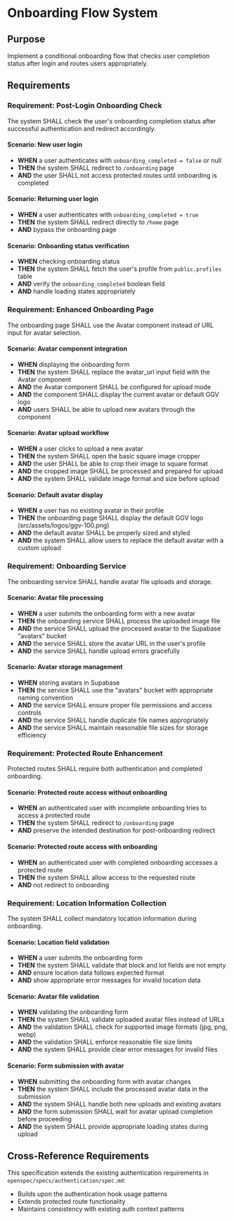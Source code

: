 # Onboarding Flow System

## Purpose
Implement a conditional onboarding flow that checks user completion status after login and routes users appropriately.
## Requirements
### Requirement: Post-Login Onboarding Check
The system SHALL check the user's onboarding completion status after successful authentication and redirect accordingly.

#### Scenario: New user login
- **WHEN** a user authenticates with `onboarding_completed = false` or null
- **THEN** the system SHALL redirect to `/onboarding` page
- **AND** the user SHALL not access protected routes until onboarding is completed

#### Scenario: Returning user login
- **WHEN** a user authenticates with `onboarding_completed = true`
- **THEN** the system SHALL redirect directly to `/home` page
- **AND** bypass the onboarding page

#### Scenario: Onboarding status verification
- **WHEN** checking onboarding status
- **THEN** the system SHALL fetch the user's profile from `public.profiles` table
- **AND** verify the `onboarding_completed` boolean field
- **AND** handle loading states appropriately

### Requirement: Enhanced Onboarding Page
The onboarding page SHALL use the Avatar component instead of URL input for avatar selection.

#### Scenario: Avatar component integration
- **WHEN** displaying the onboarding form
- **THEN** the system SHALL replace the avatar_url input field with the Avatar component
- **AND** the Avatar component SHALL be configured for upload mode
- **AND** the component SHALL display the current avatar or default GGV logo
- **AND** users SHALL be able to upload new avatars through the component

#### Scenario: Avatar upload workflow
- **WHEN** a user clicks to upload a new avatar
- **THEN** the system SHALL open the basic square image cropper
- **AND** the user SHALL be able to crop their image to square format
- **AND** the cropped image SHALL be processed and prepared for upload
- **AND** the system SHALL validate image format and size before upload

#### Scenario: Default avatar display
- **WHEN** a user has no existing avatar in their profile
- **THEN** the onboarding page SHALL display the default GGV logo (src/assets/logos/ggv-100.png)
- **AND** the default avatar SHALL be properly sized and styled
- **AND** the system SHALL allow users to replace the default avatar with a custom upload

### Requirement: Onboarding Service
The onboarding service SHALL handle avatar file uploads and storage.

#### Scenario: Avatar file processing
- **WHEN** a user submits the onboarding form with a new avatar
- **THEN** the onboarding service SHALL process the uploaded image file
- **AND** the service SHALL upload the processed avatar to the Supabase "avatars" bucket
- **AND** the service SHALL store the avatar URL in the user's profile
- **AND** the service SHALL handle upload errors gracefully

#### Scenario: Avatar storage management
- **WHEN** storing avatars in Supabase
- **THEN** the service SHALL use the "avatars" bucket with appropriate naming convention
- **AND** the service SHALL ensure proper file permissions and access controls
- **AND** the service SHALL handle duplicate file names appropriately
- **AND** the service SHALL maintain reasonable file sizes for storage efficiency

### Requirement: Protected Route Enhancement
Protected routes SHALL require both authentication and completed onboarding.

#### Scenario: Protected route access without onboarding
- **WHEN** an authenticated user with incomplete onboarding tries to access a protected route
- **THEN** the system SHALL redirect to `/onboarding` page
- **AND** preserve the intended destination for post-onboarding redirect

#### Scenario: Protected route access with onboarding
- **WHEN** an authenticated user with completed onboarding accesses a protected route
- **THEN** the system SHALL allow access to the requested route
- **AND** not redirect to onboarding

### Requirement: Location Information Collection
The system SHALL collect mandatory location information during onboarding.

#### Scenario: Location field validation
- **WHEN** a user submits the onboarding form
- **THEN** the system SHALL validate that block and lot fields are not empty
- **AND** ensure location data follows expected format
- **AND** show appropriate error messages for invalid location data

#### Scenario: Avatar file validation
- **WHEN** validating the onboarding form
- **THEN** the system SHALL validate uploaded avatar files instead of URLs
- **AND** the validation SHALL check for supported image formats (jpg, png, webp)
- **AND** the validation SHALL enforce reasonable file size limits
- **AND** the system SHALL provide clear error messages for invalid files

#### Scenario: Form submission with avatar
- **WHEN** submitting the onboarding form with avatar changes
- **THEN** the system SHALL include the processed avatar data in the submission
- **AND** the system SHALL handle both new uploads and existing avatars
- **AND** the form submission SHALL wait for avatar upload completion before proceeding
- **AND** the system SHALL provide appropriate loading states during upload

## Cross-Reference Requirements

This specification extends the existing authentication requirements in `openspec/specs/authentication/spec.md`:
- Builds upon the authentication hook usage patterns
- Extends protected route functionality
- Maintains consistency with existing auth context patterns